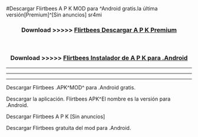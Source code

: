 #Descargar Flirtbees  A P K MOD para ^Android gratis.la última versión[Premium]^[Sin anuncios] sr4mi



<div align="center">
<h3>Download >>>>> <a href="https://es-web.web.app/?es= ${title}">Flirtbees  Descargar A P K Premium</a></h3><br>

<h3>Download >>>>> <a href="https://es-web.web.app/?es= ${title}">Flirtbees  Instalador de A P K para .Android</a></h3>
</div>


----------------------------------------------------------

----------------------------------------------------------

----------------------------------------------------------

Descargar Flirtbees  .APK^MOD^ para .Android gratis.

Descargar la aplicación. Flirtbees  APK^El nombre es la versión para .Android.

Descargar Flirtbees  A P K [Sin anuncios]

Descargar Flirtbees  gratuita del mod para .Android.